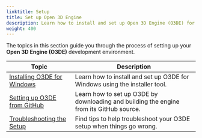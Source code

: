 ```yaml
---
linktitle: Setup
title: Set up Open 3D Engine
description: Learn how to install and set up Open 3D Engine (O3DE) for the first time.
weight: 400
---
```


The topics in this section guide you through the process of setting up your **Open 3D Engine (O3DE)** development environment.

| Topic | Description |
| --- | --- |
| [Installing O3DE for Windows](./installing-windows) | Learn how to install and set up O3DE for Windows using the installer tool. |
| [Setting up O3DE from GitHub](./setup-from-github) | Learn how to set up O3DE by downloading and building the engine from its GitHub source. |
| [Troubleshooting the Setup](./troubleshooting) | Find tips to help troubleshoot your O3DE setup when things go wrong. |
